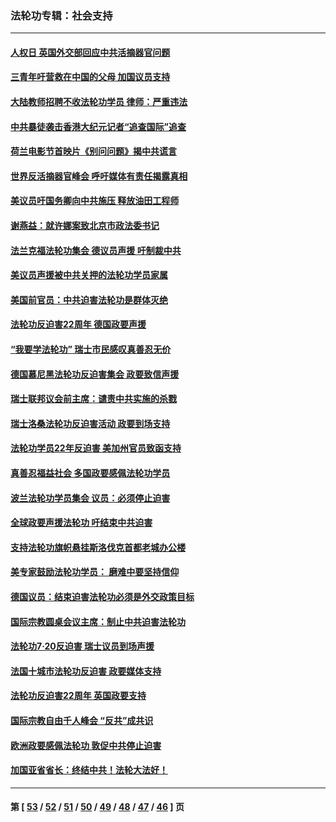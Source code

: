### 法轮功专辑：社会支持
---
#### [人权日 英国外交部回应中共活摘器官问题](../../pages/nf4386/n13430243.md?12140430) 
#### [三青年吁营救在中国的父母 加国议员支持](../../pages/nf4386/n13429744.md?12140430) 
#### [大陆教师招聘不收法轮功学员 律师：严重违法](../../pages/nf4386/n13365839.md?12140430) 
#### [中共暴徒袭击香港大纪元记者“追查国际”追查](../../pages/nf4386/n13343404.md?12140430) 
#### [荷兰电影节首映片《别问问题》揭中共谎言](../../pages/nf4386/n13321179.md?12140430) 
#### [世界反活摘器官峰会 呼吁媒体有责任揭露真相](../../pages/nf4386/n13264475.md?12140430) 
#### [美议员吁国务卿向中共施压 释放油田工程师](../../pages/nf4386/n13233845.md?12140430) 
#### [谢燕益：就许娜案致北京市政法委书记](../../pages/nf4386/n13182701.md?12140430) 
#### [法兰克福法轮功集会 德议员声援 吁制裁中共](../../pages/nf4386/n13175975.md?12140430) 
#### [美议员声援被中共关押的法轮功学员家属](../../pages/nf4386/n13158310.md?12140430) 
#### [美国前官员：中共迫害法轮功是群体灭绝](../../pages/nf4386/n13157750.md?12140430) 
#### [法轮功反迫害22周年 德国政要声援](../../pages/nf4386/n13143632.md?12140430) 
#### [“我要学法轮功” 瑞士市民感叹真善忍无价](../../pages/nf4386/n13129633.md?12140430) 
#### [德国慕尼黑法轮功反迫害集会 政要致信声援](../../pages/nf4386/n13129148.md?12140430) 
#### [瑞士联邦议会前主席：谴责中共实施的杀戮](../../pages/nf4386/n13127336.md?12140430) 
#### [瑞士洛桑法轮功反迫害活动 政要到场支持](../../pages/nf4386/n13119398.md?12140430) 
#### [法轮功学员22年反迫害 美加州官员致函支持](../../pages/nf4386/n13118879.md?12140430) 
#### [真善忍福益社会 多国政要感佩法轮功学员](../../pages/nf4386/n13116951.md?12140430) 
#### [波兰法轮功学员集会 议员：必须停止迫害](../../pages/nf4386/n13116685.md?12140430) 
#### [全球政要声援法轮功 吁结束中共迫害](../../pages/nf4386/n13114441.md?12140430) 
#### [支持法轮功旗帜悬挂斯洛伐克首都老城办公楼](../../pages/nf4386/n13112261.md?12140430) 
#### [美专家鼓励法轮功学员： 磨难中要坚持信仰](../../pages/nf4386/n13108359.md?12140430) 
#### [德国议员：结束迫害法轮功必须是外交政策目标](../../pages/nf4386/n13109600.md?12140430) 
#### [国际宗教圆桌会议主席：制止中共迫害法轮功](../../pages/nf4386/n13108177.md?12140430) 
#### [法轮功7·20反迫害 瑞士议员到场声援](../../pages/nf4386/n13107072.md?12140430) 
#### [法国十城市法轮功反迫害 政要媒体支持](../../pages/nf4386/n13104833.md?12140430) 
#### [法轮功反迫害22周年 英国政要支持](../../pages/nf4386/n13091349.md?12140430) 
#### [国际宗教自由千人峰会 “反共”成共识](../../pages/nf4386/n13091403.md?12140430) 
#### [欧洲政要感佩法轮功 敦促中共停止迫害](../../pages/nf4386/n13090743.md?12140430) 
#### [加国亚省省长：终结中共！法轮大法好！](../../pages/nf4386/n13084394.md?12140430) 

---
#### 第 [ [53](./53.md?12140430) / [52](./52.md?12140430) / [51](./51.md?12140430) / [50](./50.md?12140430) / [49](./49.md?12140430) / [48](./48.md?12140430) / [47](./47.md?12140430) / [46](./46.md?12140430) ] 页
